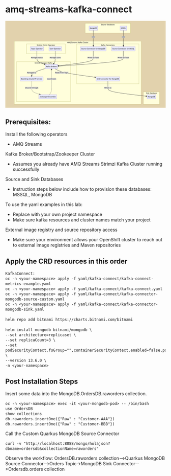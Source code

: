 # amq-streams-kafka-connect

![Architecture](./kafka-connect-overview.png)

## Prerequisites:

Install the following operators
* AMQ Streams

Kafka Broker/Bootstrap/Zookeeper Cluster
* Assumes you already have AMQ Streams Strimzi Kafka Cluster running successfully

Source and Sink Databases
* Instruction steps below include how to provision these databases: MSSQL, MongoDB

To use the yaml examples in this lab:
* Replace <your-project> with your own project namespace
* Make sure kafka resources and cluster names match your project

External image registry and source repository access
* Make sure your environment allows your OpenShift cluster to reach out to external image registries and Maven repositories


## Apply the CRD resources in this order
```
KafkaConnect:
oc -n <your-namespace> apply -f yaml/kafka-connect/kafka-connect-metrics-example.yaml
oc -n <your-namespace> apply -f yaml/kafka-connect/kafka-connect.yaml
oc -n <your-namespace> apply -f yaml/kafka-connect/kafka-connector-mongodb-source-custom.yaml
oc -n <your-namespace> apply -f yaml/kafka-connect/kafka-connector-mongodb-sink.yaml

helm repo add bitnami https://charts.bitnami.com/bitnami

helm install mongodb bitnami/mongodb \
--set architecture=replicaset \
--set replicaCount=3 \
--set podSecurityContext.fsGroup="",containerSecurityContext.enabled=false,podSecurityContext.enabled=false,auth.enabled=false \
--version 13.6.0 \
-n <your-namespace>

```

## Post Installation Steps
Insert some data into the MongoDB.OrdersDB.raworders collection.

```
oc -n <your-namespace> exec -it <your-mongodb-pod> -- /bin/bash
use OrdersDB
show collections
db.raworders.insertOne({"Raw" : "Customer-AAA"})
db.raworders.insertOne({"Raw" : "Customer-BBB"})
```

Call the Custom Quarkus MongoDB Source Connector
```
curl -v "http://localhost:8088/mongo/holajson?dbname=ordersdb&collectionName=raworders"
```
Observe the workflow: OrdersDB.raworders collection-->Quarkus MongoDB Source Connector-->Orders Topic->MongoDB Sink Connector-->Ordersdb.orders collection
